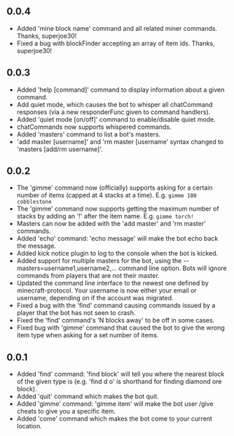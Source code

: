 ## 0.0.4
 * Added 'mine block name' command and all related miner commands.  Thanks, superjoe30!
 * Fixed a bug with blockFinder accepting an array of item ids.  Thanks, superjoe30!

## 0.0.3
 * Added 'help [command]' command to display information about a given command.
 * Add quiet mode, which causes the bot to whisper all chatCommand responses (via a new responderFunc given to command handlers).
 * Added 'quiet mode [on/off]' command to enable/disable quiet mode.
 * chatCommands now supports whispered commands.
 * Added 'masters' command to list a bot's masters.
 * 'add master [username]' and 'rm master [username' syntax changed to 'masters [add/rm username]'.

## 0.0.2
 * The 'gimme' command now (officially) supports asking for a certain number of items (capped at 4 stacks at a time).  E.g. `gimme 100 cobblestone`
 * The 'gimme' command now supports getting the maximum number of stacks by adding an '!' after the item name.  E.g. `gimme torch!`
 * Masters can now be added with the 'add master' and 'rm master' commands.
 * Added 'echo' command: 'echo message' will make the bot echo back the message.
 * Added kick notice plugin to log to the console when the bot is kicked.
 * Added support for multiple masters for the bot, using the --masters=username1,username2,... command line option.  Bots will ignore commands from players that are not their master.
 * Updated the command line interface to the newest one defined by minecraft-protocol.  Your username is now either your email or username, depending on if the account was migrated.
 * Fixed a bug with the 'find' command causing commands issued by a player that the bot has not seen to crash.
 * Fixed the 'find' command's 'N blocks away' to be off in some cases.
 * Fixed bug with 'gimme' command that caused the bot to give the wrong item type when asking for a set number of items.

## 0.0.1

 * Added 'find' command: 'find block' will tell you where the nearest block of the given type is (e.g. 'find d o' is shorthand for finding diamond ore block).
 * Added 'quit' command which makes the bot quit.
 * Added 'gimme' command: 'gimme item' will make the bot user /give cheats to give you a specific item.
 * Added 'come' command which makes the bot come to your current location.